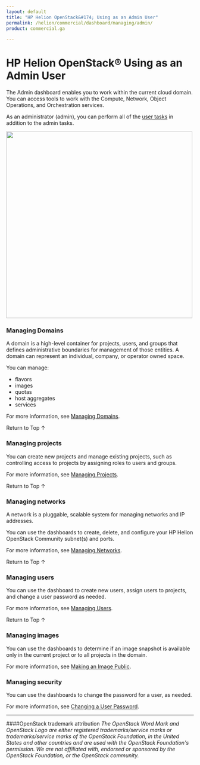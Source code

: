 ```yaml
---
layout: default
title: "HP Helion OpenStack&#174; Using as an Admin User"
permalink: /helion/commercial/dashboard/managing/admin/
product: commercial.ga

---
```

<!--UNDER REVISION-->

<script>

function PageRefresh {
onLoad="window.refresh"
}

PageRefresh();

</script>

<!--
<p style="font-size: small;"> <a href="/helion/commercial/ga1/install/">&#9664; PREV</a> | <a href="/helion/commercial/ga1/install-overview/">&#9650; UP</a> | <a href="/helion/commercial/ga1/">NEXT &#9654;</a> </p>
-->

# HP Helion OpenStack&#174; Using as an Admin User

The Admin dashboard enables you to work within the current cloud domain. You can access tools to work with the Compute, Network, Object Operations, and Orchestration services.</p>

As an administrator (admin), you can perform all of the <a href="/helion/community/dashboard/users/">user tasks</a> in addition to the admin tasks.</p>
<img src="media/HorizonUI_Admin_beta.png" alt="" width="500" />


### Managing Domains ###

A domain is a high-level container for projects, users, and groups that defines administrative boundaries for management of those entities. A domain can represent an individual, company, or operator owned space. </p>

You can manage:</p>

* flavors</li>
* images</li>
* quotas</li>
* host aggregates</li>
* services</li>

For more information, see [Managing Domains](/helion/commercial/dashboard/managing/domains/).</p>

<a href="#top" style="padding:14px 0px 14px 0px; text-decoration: none;"> Return to Top &#8593; </a></p>


### Managing projects ###

You can create new projects and manage existing projects, such as controlling access to projects by assigning roles to users and groups.</p>

For more information, see [Managing Projects](/helion/commercial/dashboard/managing/projects/).</p>

<a href="#top" style="padding:14px 0px 14px 0px; text-decoration: none;"> Return to Top &#8593; </a></p>


### Managing networks ###

A network is a pluggable, scalable system for managing networks and IP addresses.</p>

You can use the dashboards to create, delete, and configure your HP Helion OpenStack Community subnet(s) and ports.</p>

For more information, see [Managing Networks](/helion/commercial/dashboard/managing/networks/).</p>

<a href="#top" style="padding:14px 0px 14px 0px; text-decoration: none;"> Return to Top &#8593; </a></p>


### Managing users ###

You can use the dashboard to create new users, assign users to projects, and change a user password as needed.</p>

For more information, see [Managing Users](/helion/commercial/dashboard/managing/users/).</p>

<a href="#top" style="padding:14px 0px 14px 0px; text-decoration: none;"> Return to Top &#8593; </a></p>

### Managing images ###

You can use the dashboards to determine if an image snapshot is available only in the current project or to all projects in the domain.</p> 

For more information, see [Making an Image Public](/helion/commercial/dashboard/managing/images/public/).

### Managing security ###

You can use the dashboards to change the password for a user, as needed. 

For more information, see [Changing a User Password](/helion/commercial/dashboard/managing/users/password/change/).

<!-- Not  in UI yet
### Managing roles ###

You can use the dashboard to define user roles that can be used to control access to projects and domains. 

For more information, see [Managing Roles with HP Helion OpenStack Community](/helion/commercial/dashboard/managing/roles/).

<a href="#top" style="padding:14px 0px 14px 0px; text-decoration: none;"> Return to Top &#8593; </a></p>


### Managing instances ###

You can use the dashboards to manage instances created by other users. You can lock, pause, suspend a particular instance and you can also migrate an instance to a different host system. 
with minimal downtime (live migrate).

For more information, see [Managing Instances with HP Helion OpenStack Community](/helion/commercial/dashboard/instances/).
-->


----
####OpenStack trademark attribution
*The OpenStack Word Mark and OpenStack Logo are either registered trademarks/service marks or trademarks/service marks of the OpenStack Foundation, in the United States and other countries and are used with the OpenStack Foundation's permission. We are not affiliated with, endorsed or sponsored by the OpenStack Foundation, or the OpenStack community.*